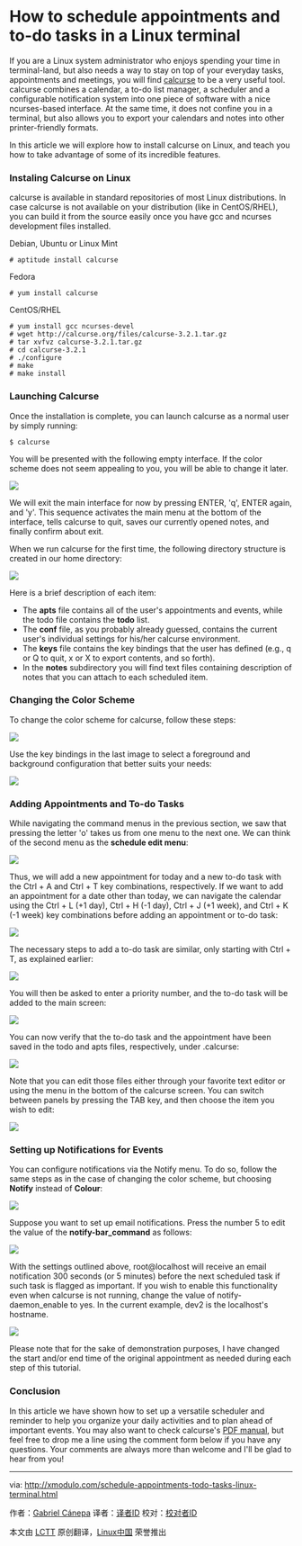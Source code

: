 How to schedule appointments and to-do tasks in a Linux terminal
================================================================================
If you are a Linux system administrator who enjoys spending your time in terminal-land, but also needs a way to stay on top of your everyday tasks, appointments and meetings, you will find [calcurse][1] to be a very useful tool. calcurse combines a calendar, a to-do list manager, a scheduler and a configurable notification system into one piece of software with a nice ncurses-based interface. At the same time, it does not confine you in a terminal, but also allows you to export your calendars and notes into other printer-friendly formats.

In this article we will explore how to install calcurse on Linux, and teach you how to take advantage of some of its incredible features.

### Instaling Calcurse on Linux ###

calcurse is available in standard repositories of most Linux distributions. In case calcurse is not available on your distribution (like in CentOS/RHEL), you can build it from the source easily once you have gcc and ncurses development files installed.

Debian, Ubuntu or Linux Mint

    # aptitude install calcurse

Fedora

    # yum install calcurse

CentOS/RHEL

    # yum install gcc ncurses-devel
    # wget http://calcurse.org/files/calcurse-3.2.1.tar.gz
    # tar xvfvz calcurse-3.2.1.tar.gz
    # cd calcurse-3.2.1
    # ./configure
    # make
    # make install 

### Launching Calcurse ###

Once the installation is complete, you can launch calcurse as a normal user by simply running:

    $ calcurse 

You will be presented with the following empty interface. If the color scheme does not seem appealing to you, you will be able to change it later.

![](https://farm8.staticflickr.com/7567/15410270544_0af50a4eb6_c.jpg)

We will exit the main interface for now by pressing ENTER, 'q', ENTER again, and 'y'. This sequence activates the main menu at the bottom of the interface, tells calcurse to quit, saves our currently opened notes, and finally confirm about exit.

When we run calcurse for the first time, the following directory structure is created in our home directory:

![](https://farm8.staticflickr.com/7482/15845194188_2ba15035e7_o.png)

Here is a brief description of each item:

- The **apts** file contains all of the user's appointments and events, while the todo file contains the **todo** list.
- The **conf** file, as you probably already guessed, contains the current user's individual settings for his/her calcurse environment.
- The **keys** file contains the key bindings that the user has defined (e.g., q or Q to quit, x or X to export contents, and so forth).
- In the **notes** subdirectory you will find text files containing description of notes that you can attach to each scheduled item. 

### Changing the Color Scheme ###

To change the color scheme for calcurse, follow these steps:

![](https://farm9.staticflickr.com/8595/16006755476_5289384f81_z.jpg)

Use the key bindings in the last image to select a foreground and background configuration that better suits your needs:

![](https://farm8.staticflickr.com/7499/15845274420_70bb95c221_b.jpg)

### Adding Appointments and To-do Tasks ###

While navigating the command menus in the previous section, we saw that pressing the letter 'o' takes us from one menu to the next one. We can think of the second menu as the **schedule edit menu**:

![](https://farm9.staticflickr.com/8634/16031851732_b947951f76_c.jpg)

Thus, we will add a new appointment for today and a new to-do task with the Ctrl + A and Ctrl + T key combinations, respectively. If we want to add an appointment for a date other than today, we can navigate the calendar using the Ctrl + L (+1 day), Ctrl + H (-1 day), Ctrl + J (+1 week), and Ctrl + K (-1 week) key combinations before adding an appointment or to-do task:

![](https://farm8.staticflickr.com/7498/15410270594_dc282928ac_z.jpg)

The necessary steps to add a to-do task are similar, only starting with Ctrl + T, as explained earlier:

![](https://farm8.staticflickr.com/7520/15845386020_9799fe7378_o.png)

You will then be asked to enter a priority number, and the to-do task will be added to the main screen:

![](https://farm8.staticflickr.com/7498/15413012243_e081b4e0b3_o.png)

You can now verify that the to-do task and the appointment have been saved in the todo and apts files, respectively, under .calcurse:

![](https://farm8.staticflickr.com/7569/16030583401_0a07d007aa_z.jpg)

Note that you can edit those files either through your favorite text editor or using the menu in the bottom of the calcurse screen. You can switch between panels by pressing the TAB key, and then choose the item you wish to edit:

![](https://farm9.staticflickr.com/8663/16032536475_2fd68e16bf_z.jpg)

### Setting up Notifications for Events ###

You can configure notifications via the Notify menu. To do so, follow the same steps as in the case of changing the color scheme, but choosing **Notify** instead of **Colour**:

![](https://farm8.staticflickr.com/7569/15412900863_eaf2767e19_z.jpg)

Suppose you want to set up email notifications. Press the number 5 to edit the value of the **notify-bar_command** as follows:

![](https://farm8.staticflickr.com/7531/16030583451_6d116b5f63_z.jpg)

With the settings outlined above, root@localhost will receive an email notification 300 seconds (or 5 minutes) before the next scheduled task if such task is flagged as important. If you wish to enable this functionality even when calcurse is not running, change the value of notify-daemon_enable to yes. In the current example, dev2 is the localhost's hostname.

![](https://farm8.staticflickr.com/7552/16031851862_afbf1937d0_z.jpg)

Please note that for the sake of demonstration purposes, I have changed the start and/or end time of the original appointment as needed during each step of this tutorial.

### Conclusion ###

In this article we have shown how to set up a versatile scheduler and reminder to help you organize your daily activities and to plan ahead of important events. You may also want to check calcurse's [PDF manual][2], but feel free to drop me a line using the comment form below if you have any questions. Your comments are always more than welcome and I'll be glad to hear from you!

--------------------------------------------------------------------------------

via: http://xmodulo.com/schedule-appointments-todo-tasks-linux-terminal.html

作者：[Gabriel Cánepa][a]
译者：[译者ID](https://github.com/译者ID)
校对：[校对者ID](https://github.com/校对者ID)

本文由 [LCTT](https://github.com/LCTT/TranslateProject) 原创翻译，[Linux中国](http://linux.cn/) 荣誉推出

[a]:http://xmodulo.com/author/gabriel
[1]:http://calcurse.org/
[2]:http://calcurse.org/files/manual.pdf